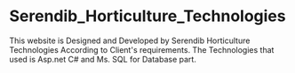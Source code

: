 # Serendib_Horticulture_Technologies

This website is Designed and Developed by Serendib Horticulture Technologies According to Client's requirements. The Technologies that used is Asp.net C# and Ms. SQL for Database part. 
